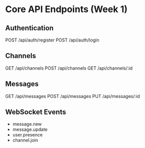# Core API Endpoints (Week 1)

## Authentication
POST /api/auth/register
POST /api/auth/login

## Channels
GET /api/channels
POST /api/channels
GET /api/channels/:id

## Messages
GET /api/messages
POST /api/messages
PUT /api/messages/:id

## WebSocket Events
- message.new
- message.update
- user.presence
- channel.join